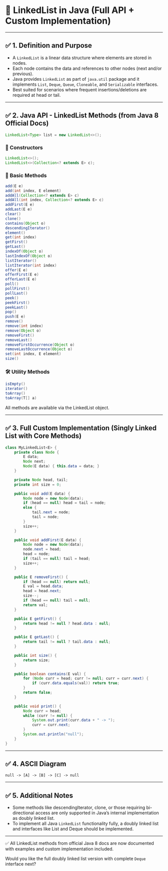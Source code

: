 # 📘 LinkedList in Java (Full API + Custom Implementation)

---

## ✅ 1. Definition and Purpose

- A `LinkedList` is a linear data structure where elements are stored in nodes.
- Each node contains the data and references to other nodes (next and/or previous).
- Java provides `LinkedList` as part of `java.util` package and it implements `List`, `Deque`, `Queue`, `Cloneable`, and `Serializable` interfaces.
- Best suited for scenarios where frequent insertions/deletions are required at head or tail.

---

## ✅ 2. Java API - LinkedList Methods (from Java 8 Official Docs)

```java
LinkedList<Type> list = new LinkedList<>();
```

### 🎯 Constructors
```java
LinkedList<>();
LinkedList<>(Collection<? extends E> c);
```

### 🧪 Basic Methods
```java
add(E e)
add(int index, E element)
addAll(Collection<? extends E> c)
addAll(int index, Collection<? extends E> c)
addFirst(E e)
addLast(E e)
clear()
clone()
contains(Object o)
descendingIterator()
element()
get(int index)
getFirst()
getLast()
indexOf(Object o)
lastIndexOf(Object o)
listIterator()
listIterator(int index)
offer(E e)
offerFirst(E e)
offerLast(E e)
poll()
pollFirst()
pollLast()
peek()
peekFirst()
peekLast()
pop()
push(E e)
remove()
remove(int index)
remove(Object o)
removeFirst()
removeLast()
removeFirstOccurrence(Object o)
removeLastOccurrence(Object o)
set(int index, E element)
size()
```

### 🛠 Utility Methods
```java
isEmpty()
iterator()
toArray()
toArray(T[] a)
```

All methods are available via the LinkedList object.

---

## ✅ 3. Full Custom Implementation (Singly Linked List with Core Methods)

```java
class MyLinkedList<E> {
    private class Node {
        E data;
        Node next;
        Node(E data) { this.data = data; }
    }

    private Node head, tail;
    private int size = 0;

    public void add(E data) {
        Node node = new Node(data);
        if (head == null) head = tail = node;
        else {
            tail.next = node;
            tail = node;
        }
        size++;
    }

    public void addFirst(E data) {
        Node node = new Node(data);
        node.next = head;
        head = node;
        if (tail == null) tail = head;
        size++;
    }

    public E removeFirst() {
        if (head == null) return null;
        E val = head.data;
        head = head.next;
        size--;
        if (head == null) tail = null;
        return val;
    }

    public E getFirst() {
        return head != null ? head.data : null;
    }

    public E getLast() {
        return tail != null ? tail.data : null;
    }

    public int size() {
        return size;
    }

    public boolean contains(E val) {
        for (Node curr = head; curr != null; curr = curr.next) {
            if (curr.data.equals(val)) return true;
        }
        return false;
    }

    public void print() {
        Node curr = head;
        while (curr != null) {
            System.out.print(curr.data + " -> ");
            curr = curr.next;
        }
        System.out.println("null");
    }
}
```

---

## ✅ 4. ASCII Diagram

```
null -> [A] -> [B] -> [C] -> null
```

---

## ✅ 5. Additional Notes

- Some methods like descendingIterator, clone, or those requiring bi-directional access are only supported in Java’s internal implementation as doubly linked list.
- To implement all Java `LinkedList` functionality fully, a doubly linked list and interfaces like List and Deque should be implemented.

---

✅ All LinkedList methods from official Java 8 docs are now documented with examples and custom implementation included.

Would you like the full doubly linked list version with complete `Deque` interface next?


